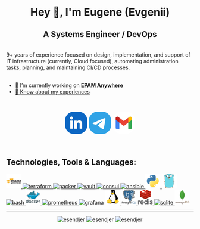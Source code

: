 <h1 align="center"> Hey 👋, I'm Eugene (Evgenii) </h1>

<h2 align="center"> A Systems Engineer / DevOps </h2>
<br>
 9+ years of experience focused on design, implementation, and support of IT infrastructure (currently, Cloud focused), automating administration tasks, planning, and maintaining CI/CD processes.
<br><br>

- 🔭 I’m currently working on **[EPAM Anywhere](https://anywhere.epam.com)**
-  [📄 Know about my experiences](https://esendjer.github.io/)

<br>
<p align="center">
<style>
.img-icon {
  border-radius: 40%;
}
</style>
<a href="https://www.linkedin.com/in/evgenii-shubin-a38657a3" target="_blank" rel="noreferrer"><img src="img/in-icon.jpg" class="img-icon" width="60" height="60"></a>
<a href="https://t.me/esendjer" target="_blank" rel="noreferrer"><img src="img/tg-icon.jpg" class="img-icon" width="60" height="60"></a>
<a href="mailto:esendjer@gmail.com" target="_blank" rel="noreferrer"><img src="img/gm-icon.jpg" class="img-icon" width="60" height="60"></a>
</p>

<p align="center"></p>

<br>

## Technologies, Tools & Languages:
<p align="left">
<a href="https://aws.amazon.com" target="_blank" rel="noreferrer"> <img src="https://raw.githubusercontent.com/devicons/devicon/master/icons/amazonwebservices/amazonwebservices-original-wordmark.svg" alt="aws" width="40" height="40"/> </a>
<a href="https://www.hashicorp.com/products/terraform" target="_blank" rel="noreferrer"> <img src="https://www.datocms-assets.com/2885/1620155116-brandhcterraformverticalcolor.svg" alt="terraform" width="40" height="40"/> </a>
<a href="https://www.packer.io/" target="_blank" rel="noreferrer"> <img src="https://www.datocms-assets.com/2885/1620155106-brandhcpackerverticalcolor.svg" alt="packer" width="40" height="40"/> </a>
<a href="https://www.hashicorp.com/products/vault" target="_blank" rel="noreferrer"> <img src="https://www.datocms-assets.com/2885/1620155128-brandhcvaultverticalcolor.svg" alt="vault" width="40" height="40"/> </a>
<a href="https://www.hashicorp.com/products/consul" target="_blank" rel="noreferrer"> <img src="https://www.datocms-assets.com/2885/1620155093-brandhcconsulverticalcolor.svg" alt="consul" width="40" height="40"/> </a>
<a href="https://www.ansible.com/" target="_blank" rel="noreferrer"> <img src="https://docs.ansible.com/ansible/2.8/_static/images/logo_invert.png" alt="ansible" width="40" height="40"/> </a>
<a href="https://www.python.org" target="_blank" rel="noreferrer"> <img src="https://raw.githubusercontent.com/devicons/devicon/master/icons/python/python-original.svg" alt="python" width="40" height="40"/> </a>
<a href="https://golang.org" target="_blank" rel="noreferrer"> <img src="https://raw.githubusercontent.com/devicons/devicon/master/icons/go/go-original.svg" alt="go" width="40" height="40"/> </a>
<a href="https://www.gnu.org/software/bash/" target="_blank" rel="noreferrer"> <img src="https://www.vectorlogo.zone/logos/gnu_bash/gnu_bash-icon.svg" alt="bash" width="40" height="40"/> </a>
<a href="https://www.docker.com/" target="_blank" rel="noreferrer"> <img src="https://raw.githubusercontent.com/devicons/devicon/master/icons/docker/docker-original-wordmark.svg" alt="docker" width="40" height="40"/> </a>
<a href="https://prometheus.io/" target="_blank" rel="noreferrer"> <img src="https://prometheus.io/assets/prometheus_logo_grey.svg" alt="prometheus" width="40" height="40"/> </a
<a href="https://grafana.com" target="_blank" rel="noreferrer"> <img src="https://www.vectorlogo.zone/logos/grafana/grafana-icon.svg" alt="grafana" width="40" height="40"/> </a>
<a href="https://www.linux.org/" target="_blank" rel="noreferrer"> <img src="https://raw.githubusercontent.com/devicons/devicon/master/icons/linux/linux-original.svg" alt="linux" width="40" height="40"/> </a>
<a href="https://www.postgresql.org" target="_blank" rel="noreferrer"> <img src="https://raw.githubusercontent.com/devicons/devicon/master/icons/postgresql/postgresql-original-wordmark.svg" alt="postgresql" width="40" height="40"/> </a>
<a href="https://redis.io" target="_blank" rel="noreferrer"> <img src="https://raw.githubusercontent.com/devicons/devicon/master/icons/redis/redis-original-wordmark.svg" alt="redis" width="40" height="40"/> </a>
<a href="https://www.sqlite.org/" target="_blank" rel="noreferrer"> <img src="https://www.vectorlogo.zone/logos/sqlite/sqlite-icon.svg" alt="sqlite" width="40" height="40"/> </a>
<a href="https://www.mongodb.com/" target="_blank" rel="noreferrer"> <img src="https://raw.githubusercontent.com/devicons/devicon/master/icons/mongodb/mongodb-original-wordmark.svg" alt="mongodb" width="40" height="40"/> </a>
</p>

---

<p align="center">
<img src="https://github-readme-stats.vercel.app/api/top-langs?username=esendjer&show_icons=true&locale=en&layout=compact&theme=city_lights" alt="esendjer" width="350" height="140"/>

<img src="https://github-readme-stats.vercel.app/api?username=esendjer&show_icons=true&locale=en&theme=city_lights" alt="esendjer" width="350" height="140"/>
<img src="https://github-readme-streak-stats.herokuapp.com/?user=esendjer&theme=city-lights" alt="esendjer" width="350" height="140"/>
</p>

